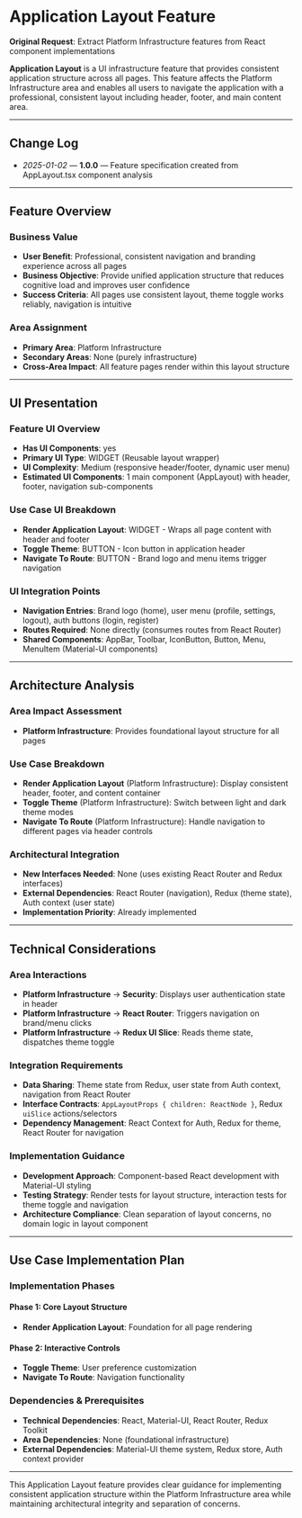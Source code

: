 # Application Layout Feature

**Original Request**: Extract Platform Infrastructure features from React component implementations

**Application Layout** is a UI infrastructure feature that provides consistent application structure across all pages. This feature affects the Platform Infrastructure area and enables all users to navigate the application with a professional, consistent layout including header, footer, and main content area.

---

## Change Log
- *2025-01-02* — **1.0.0** — Feature specification created from AppLayout.tsx component analysis

---

## Feature Overview

### Business Value
- **User Benefit**: Professional, consistent navigation and branding experience across all pages
- **Business Objective**: Provide unified application structure that reduces cognitive load and improves user confidence
- **Success Criteria**: All pages use consistent layout, theme toggle works reliably, navigation is intuitive

### Area Assignment
- **Primary Area**: Platform Infrastructure
- **Secondary Areas**: None (purely infrastructure)
- **Cross-Area Impact**: All feature pages render within this layout structure

---

## UI Presentation

### Feature UI Overview
- **Has UI Components**: yes
- **Primary UI Type**: WIDGET (Reusable layout wrapper)
- **UI Complexity**: Medium (responsive header/footer, dynamic user menu)
- **Estimated UI Components**: 1 main component (AppLayout) with header, footer, navigation sub-components

### Use Case UI Breakdown
- **Render Application Layout**: WIDGET - Wraps all page content with header and footer
- **Toggle Theme**: BUTTON - Icon button in application header
- **Navigate To Route**: BUTTON - Brand logo and menu items trigger navigation

### UI Integration Points
- **Navigation Entries**: Brand logo (home), user menu (profile, settings, logout), auth buttons (login, register)
- **Routes Required**: None directly (consumes routes from React Router)
- **Shared Components**: AppBar, Toolbar, IconButton, Button, Menu, MenuItem (Material-UI components)

---

## Architecture Analysis

### Area Impact Assessment
- **Platform Infrastructure**: Provides foundational layout structure for all pages

### Use Case Breakdown
- **Render Application Layout** (Platform Infrastructure): Display consistent header, footer, and content container
- **Toggle Theme** (Platform Infrastructure): Switch between light and dark theme modes
- **Navigate To Route** (Platform Infrastructure): Handle navigation to different pages via header controls

### Architectural Integration
- **New Interfaces Needed**: None (uses existing React Router and Redux interfaces)
- **External Dependencies**: React Router (navigation), Redux (theme state), Auth context (user state)
- **Implementation Priority**: Already implemented

---

## Technical Considerations

### Area Interactions
- **Platform Infrastructure** → **Security**: Displays user authentication state in header
- **Platform Infrastructure** → **React Router**: Triggers navigation on brand/menu clicks
- **Platform Infrastructure** → **Redux UI Slice**: Reads theme state, dispatches theme toggle

### Integration Requirements
- **Data Sharing**: Theme state from Redux, user state from Auth context, navigation from React Router
- **Interface Contracts**: `AppLayoutProps { children: ReactNode }`, Redux `uiSlice` actions/selectors
- **Dependency Management**: React Context for Auth, Redux for theme, React Router for navigation

### Implementation Guidance
- **Development Approach**: Component-based React development with Material-UI styling
- **Testing Strategy**: Render tests for layout structure, interaction tests for theme toggle and navigation
- **Architecture Compliance**: Clean separation of layout concerns, no domain logic in layout component

---

## Use Case Implementation Plan

### Implementation Phases

#### Phase 1: Core Layout Structure
- **Render Application Layout**: Foundation for all page rendering

#### Phase 2: Interactive Controls
- **Toggle Theme**: User preference customization
- **Navigate To Route**: Navigation functionality

### Dependencies & Prerequisites
- **Technical Dependencies**: React, Material-UI, React Router, Redux Toolkit
- **Area Dependencies**: None (foundational infrastructure)
- **External Dependencies**: Material-UI theme system, Redux store, Auth context provider

---

This Application Layout feature provides clear guidance for implementing consistent application structure within the Platform Infrastructure area while maintaining architectural integrity and separation of concerns.

<!--
═══════════════════════════════════════════════════════════════
FEATURE SPECIFICATION QUALITY CHECKLIST
═══════════════════════════════════════════════════════════════

## Business Clarity (25 points)
☑ 5pts: Feature has clear user benefit statement
☑ 5pts: Business objective is specific and measurable
☑ 5pts: Success criteria are defined and testable
☑ 5pts: Target users clearly identified (all users)
☑ 5pts: User value explicitly stated (consistent navigation)

## UI Presentation (check within Architecture Alignment)
☑ Has UI specified: yes
☑ If has UI: Primary UI type identified (WIDGET)
☑ If has UI: Use case UI types listed (WIDGET, BUTTON)
☑ If has UI: Navigation entries and routes documented

## Architecture Alignment (30 points)
☑ 10pts: Primary area correctly assigned (Platform Infrastructure)
☑ 5pts: Secondary areas identified (none for infrastructure)
☑ 5pts: Area impact assessment complete
☑ 5pts: Area interactions documented (Security, Router, Redux)
☑ 5pts: No circular dependencies

## Use Case Coverage (25 points)
☑ 10pts: All feature use cases identified (3 use cases)
☑ 5pts: Each use case assigned to Platform Infrastructure
☑ 5pts: Use case purposes clearly stated
☑ 5pts: Implementation phases logically ordered

## Implementation Guidance (20 points)
☑ 5pts: New interfaces identified (none needed)
☑ 5pts: External dependencies documented (Router, Redux, Auth)
☑ 5pts: Implementation priority stated (already implemented)
☑ 5pts: Technical considerations address integration

## Target Score: 100/100
-->

